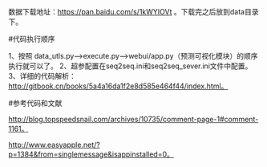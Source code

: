 数据下载地址：https://pan.baidu.com/s/1kWYIOVt 。下载完之后放到data目录下。

#代码执行顺序

1、按照 data_utls.py-->execute.py-->webui/app.py（预测可视化模块）的顺序执行就可以了。
2、超参配置在seq2seq.ini和seq2seq_sever.ini文件中配置。
3、详细的代码解析：http://gitbook.cn/books/5a4a16da1f2e8d585e464f44/index.html。 


#参考代码和文献

http://blog.topspeedsnail.com/archives/10735/comment-page-1#comment-1161。

http://www.easyapple.net/?p=1384&from=singlemessage&isappinstalled=0。

